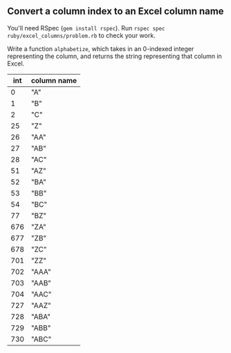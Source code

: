 ## Convert a column index to an Excel column name

You'll need RSpec (`gem install rspec`).  Run `rspec spec ruby/excel_columns/problem.rb` to check your work.

Write a function `alphabetize`, which takes in an 0-indexed integer representing the column, and returns the string representing that column in Excel.

| int | column name |
| ----|:------------|
| 0   | "A"         |
| 1   | "B"         |
| 2   | "C"         |
| 25  | "Z"         |
| 26  | "AA"        |
| 27  | "AB"        |
| 28  | "AC"        |
| 51  | "AZ"        |
| 52  | "BA"        |
| 53  | "BB"        |
| 54  | "BC"        |
| 77  | "BZ"        |
| 676 | "ZA"        |
| 677 | "ZB"        |
| 678 | "ZC"        |
| 701 | "ZZ"        |
| 702 | "AAA"       |
| 703 | "AAB"       |
| 704 | "AAC"       |
| 727 | "AAZ"       |
| 728 | "ABA"       |
| 729 | "ABB"       |
| 730 | "ABC"       |